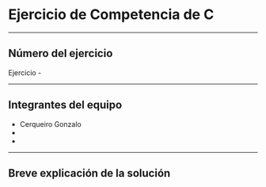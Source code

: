 # Ejercicio de Competencia de C

---

## Número del ejercicio

Ejercicio  - 

---

## Integrantes del equipo

- Cerqueiro Gonzalo
- 
- 

---

## Breve explicación de la solución


